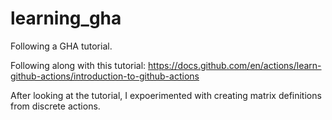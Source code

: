 # learning_gha
Following a GHA tutorial.

Following along with this tutorial: https://docs.github.com/en/actions/learn-github-actions/introduction-to-github-actions

After looking at the tutorial, I expoerimented with creating matrix definitions from discrete actions.